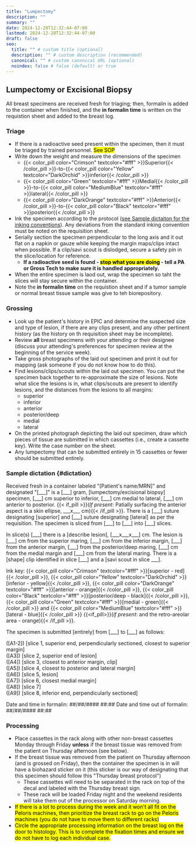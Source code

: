 ```yaml
---
title: "Lumpectomy"
description: ""
summary: ""
date: 2024-12-28T12:32:44-07:00
lastmod: 2024-12-28T12:32:44-07:00
draft: false
seo:
  title: "" # custom title (optional)
  description: "" # custom description (recommended)
  canonical: "" # custom canonical URL (optional)
  noindex: false # false (default) or true
---
```

## Lumpectomy or Excisional Biopsy

All breast specimens are received fresh for triaging; then, formalin is added to the container when finished, and the **in formalin time** is written on the requistion sheet and added to the breast log.

### Triage
- If there is a radioactive seed present within the specimen, then it must be triaged by trained personnel. <mark>See SOP</mark>
- Write down the weight and measure the dimensions of the specimen
  - {{< color_pill color="Crimson" textcolor="#fff" >}}Superior{{< /color_pill >}}-to-{{< color_pill color="Yellow" textcolor="DarkOrchid" >}}inferior{{< /color_pill >}}
  - {{< color_pill color="Green" textcolor="#fff" >}}Medial{{< /color_pill >}}-to-{{< color_pill color="MediumBlue" textcolor="#fff" >}}lateral{{< /color_pill >}}
  - {{< color_pill color="DarkOrange" textcolor="#fff" >}}Anterior{{< /color_pill >}}-to-{{< color_pill color="Black" textcolor="#fff" >}}posterior{{< /color_pill >}}
- Ink the specimen according to the protocol ([see Sample dictaiton for the inking conventions](#dictation)). Any deviations from the standard inking convention must be noted on the requisition sheet.
- Serially section the specimen perpendicular to the long axis and it out flat on a napkin or gauze while keeping the margin maps/clips intact when possible. If a clip/savi scout is dislodged, secure a safety pin in the slice/location for reference.
  - **If a radioactive seed is found - <mark>stop what you are doing</mark> - tell a PA or Gross Tech to make sure it is handled appropriately.**
- When the entire specimen is laod out, wrap the specimen so taht the slices will stay secure within the container.
- Note the **in formalin time** on the requistion sheet and if a tumor sample or normal breast tissue sample was give to teh biorepository.

### Grossing
- Look up the patient's history in EPIC and determine the suspected size and type of lesion, if there are any clips present, and any other pertinent history (as the history on th requisition sheet may be incomplete).
- Review **all** breast specimens with your attending or their designee (discuss your attending's preferences for specimen review at the beginning of the service week).
- Take gross photographs of the laid out specimen and print it out for mapping (ask someone if you do not know how to do this).
- Find lesions/clips/scouts within the laid out specimen. You can put the specimen back together to re-approximate the size of lesions. Note what slice the lesions is in, what clips/scouts are present to identify lesions, and the distances from the lesions to all margins:
    - superior
    - inferior
    - anterior
    - posterior/deep
    - medial
    - lateral
- On the printed photograph depicting the laid out specimen, draw which pieces of tissue are submitted in which cassettes (i.e., create a cassette key). Write the case number on the sheet.
- Any lumpectomy that can be submitted entirely in 15 cassettes or fewer should be submitted entirely.

### Sample dictation {#dictation}
Received fresh in a container labeled "\[Patient's name/MRN\]" and designated "\[\_\_\_\]" is a \[\_\_\_\] gram, \[lumpectomy/excisional biopsy\] specimen, \[\_\_\_\] cm superior to inferior, \[\_\_\_\] cm medial to lateral, \[\_\_\_\] cm anterior to posterior. {{< if_pill >}}(*If present*: Patially surfacing the anterior aspect is a skin ellipse, \_\_\_x\_\_\_ cm){{< /if_pill >}}. There is a \[\_\_\_\] suture designating \[superior\] and \[\_\_\_\] suture designating \[lateral\] as per the requisition. The specimen is sliced from \[\_\_\_\] to \[\_\_\_\] into \[\_\_\_\] slices.

In slice(s) \[\_\_\_\] there is a \[describe lesion\], \[\_\_\_x\_\_\_x\_\_\_\] cm. The lesion is \[\_\_\_\] cm from the superior maring, \[\_\_\_\] cm from the inferior margin, \[\_\_\_\] from the anterior margin, \[\_\_\_\] from the posterior/deep maring, \[\_\_\_\] cm from the medial margin and \[\_\_\_\] cm from the lateral maring. There is a \[shape\] clip identified in slice \[\_\_\_\] and a \[savi scout in slice \_\_\_\].

Ink key: {{< color_pill color="Crimson" textcolor="#fff" >}}\[superior - red\]{{< /color_pill >}}, {{< color_pill color="Yellow" textcolor="DarkOrchid" >}}\[inferior - yellow\]{{< /color_pill >}}, {{< color_pill color="DarkOrange" textcolor="#fff" >}}\[anterior - orange\]{{< /color_pill >}}, {{< color_pill color="Black" textcolor="#fff" >}}\[posterior/deep - black\]{{< /color_pill >}}, {{< color_pill color="Green" textcolor="#fff" >}}\[medial - green\]{{< /color_pill >}} and {{< color_pill color="MediumBlue" textcolor="#fff" >}}\[lateral - blue\]{{< /color_pill >}} {{<if_pill>}}(*if present*: and the retro-areolar area - orange){{< /if_pill >}}.

The specimen is submitted \[entirely\] from \[\_\_\_\] to \[\_\_\_\] as follows:

([A1-2]) [slice 1, superior end, perpendicularly sectioned, closest to superior margin] </br>
([A3]) [slice 2, superior end of lesion] </br>
([A4]) [slice 3, closest to anterior margin, clip] </br>
([A5]) [slice 4, closest to posterior and lateral margin] </br>
([A6]) [slice 5, lesion] </br>
([A7]) [slice 6, closest medial margin] </br>
([A8]) [slice 7] </br>
([A9]) [slice 8, inferior end, perpendicularly sectioned]

Date and time in formalin: ##/##/#### ##:##
Date and time out of formalin: ##/##/#### ##:##

### Processing
- Place cassettes in the rack along with other non-breast cassettes Monday through Friday **unless** if the breast tissue was removed from the patient on Thursday afternoon (see below).
- If the breast tissue was removed from the patient on Thursday afternoon (and is grossed on Friday), then the container the specimen is in will have a biohazard sticker on it (this sticker is our way of designating that this specimen should follow this "Thursday breast protocol")
  - These cassettes will need to be separated in the rack on top of the decal and labeled with the Thursday breast sign.
  - These rack will be loaded Friday night and the weekend residents will take them out of the processor on Saturday morning.
- <mark>If there is a lot to process during the week and it won't all fit on the Peloris machines, then prioritize the breast rack to go on the Peloris machines (you do not have to move them to different racks)</mark>
- <mark>Circle the appropriate processing information on the breast log on the door to histology. This is to complete the fixation times and ensure we do not have to log each individual case.</mark>
